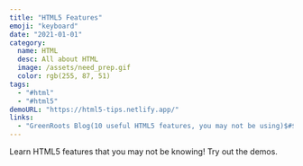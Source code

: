 ```yaml
---
title: "HTML5 Features"
emoji: "keyboard"
date: "2021-01-01"
category:
  name: HTML
  desc: All about HTML
  image: /assets/need_prep.gif
  color: rgb(255, 87, 51)
tags:
  - "#html"
  - "#html5"
demoURL: "https://html5-tips.netlify.app/"
links:
  - "GreenRoots Blog(10 useful HTML5 features, you may not be using)$#$#$#https://blog.greenroots.info/10-useful-html5-features-you-may-not-be-using-ckdua7ql300l1m3s1ez7teshc"
---
```

Learn HTML5 features that you may not be knowing! Try out the demos.